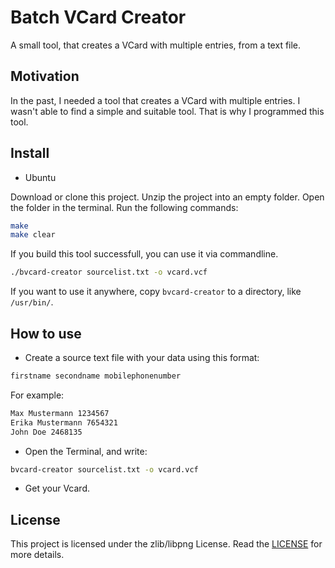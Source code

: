 # Batch VCard Creator

A small tool, that creates a VCard with multiple entries, from a text file.

## Motivation

In the past, I needed a tool that creates a VCard with multiple entries. I wasn't able to find a simple and suitable tool. That is why I programmed this tool.

## Install

* Ubuntu

Download or clone this project. Unzip the project into an empty folder. Open the folder in the terminal. Run the following commands:

```sh
make
make clear
```

If you build this tool successfull, you can use it via commandline.

```sh
./bvcard-creator sourcelist.txt -o vcard.vcf
```

If you want to use it anywhere, copy `bvcard-creator` to a directory, like `/usr/bin/`.

## How to use

* Create a source text file with your data using this format:

```sh
firstname secondname mobilephonenumber
```

For example:

```sh
Max Mustermann 1234567
Erika Mustermann 7654321
John Doe 2468135
```

* Open the Terminal, and write:

```sh
bvcard-creator sourcelist.txt -o vcard.vcf
```

* Get your Vcard.

## License

This project is licensed under the zlib/libpng License. Read the [LICENSE](LICENSE) for more details.
